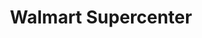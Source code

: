 ---
title: "Walmart Supercenter"
url: /greenville/walmart-supercenter-woodruff-road/
shop: supermarket
---